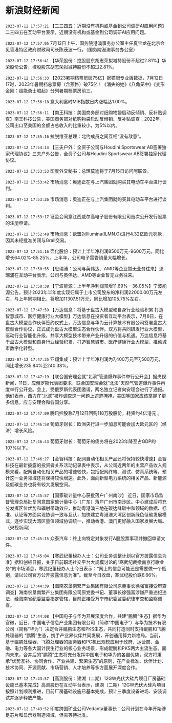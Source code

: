 # 新浪财经新闻
`2023-07-12 17:57:21` 【二三四五：近期没有机构或基金到公司调研AI应用问题】二三四五在互动平台表示，近期没有机构或基金到公司调研AI应用问题。

`2023-07-12 17:57:05` 7月12日上午，国务院港澳事务办公室主任夏宝龙在北京会见香港特区政府财政司司长陈茂波一行。（国务院港澳事务办公室）

`2023-07-12 17:56:41` 【华荣股份：控股股东胡志荣拟减持股份不超过2.81%】华荣股份公告，控股股东胡志荣拟减持股份不超过2.81%。

`2023-07-12 17:56:33` 【2023暑期档票房破75亿】据猫眼专业版数据，7月12日17时，2023年暑期档总票房（含预售）破75亿！《消失的她》《八角笼中》《变形金刚：超能勇士崛起》分列暑期档票房前三。

`2023-07-12 17:56:18` 意大利富时MIB指数日内涨幅达1.00%。

`2023-07-12 17:56:11` 【南王科技：美国商务部对纸购物袋启动反倾销、反补贴调查】南王科技公告，美国商务部对纸购物袋启动反倾销、反补贴调查；2022年，公司出口至美国的金额占总收入的比重较小，为5%以内。

`2023-07-12 17:55:16` 拉脱维亚总理：北约成员之间互相“没有敌意”。

`2023-07-12 17:54:14` 【三夫户外：全资子公司与Houdini Sportswear AB签署独家代理协议】三夫户外公告，全资子公司与Houdini Sportswear AB签署独家代理协议。

`2023-07-12 17:53:53` 印度外交秘书：总理莫迪将于7月15日访问阿联酋。

`2023-07-12 17:53:42` 市场消息：奥迪正在与上汽集团就购买其电动车平台进行谈判。

`2023-07-12 17:53:26` 市场消息：奥迪正在与上汽集团就购买其电动车平台进行谈判。

`2023-07-12 17:53:17` 证监会同意江西威尔高电子股份有限公司首次公开发行股票的注册申请。

`2023-07-12 17:52:48` 市场消息：欧盟对Illumina(ILMN.O)进行4.32亿欧元罚款，因其未经批准关闭与Grail交易。

`2023-07-12 17:51:16` 壶化股份：预计上半年净利润8500万元-9600万元，同比增长64.02%-85.25%。上半年，公司电子雷管销量大幅增长。

`2023-07-12 17:50:55` 【思瑞浦：公司与英伟达、AMD等企业暂无业务往来】思瑞浦在互动平台表示，公司与英伟达、AMD等企业暂无业务往来。

`2023-07-12 17:50:38` 【宁波能源：上半年净利润预增11.69% - 36.05%】宁波能源公告，预计2023年半年度实现归属于上市公司股东的净利润22000.00万元左右，与上年同期相比，将增加11307.51万元，同比增加105.75%左右。

`2023-07-12 17:47:59` 【万达信息：将基于盘古大模型和自身行业经验积累 打造智慧城市、医疗健康行业大模型】万达信息在投资者互动平台表示，7月8日，在盘古大模型合作伙伴签约仪式上，万达信息与华为云计算技术有限公司签署盘古大模型合作协议，正式成为盘古大模型生态合作伙伴。双方将共同研发行业大模型，驱动行业智能化升级，共享大模型技术带来产业升级的价值与机遇。万达信息将基于盘古大模型和自身行业经验积累，打造智慧城市、医疗健康行业大模型，推动城市数字化转型。

`2023-07-12 17:47:35` 亚翔集成：预计上半年净利润为7,400万元至7,500万元，同比增长235.84%至240.38%。

`2023-07-12 17:47:19` 【联合国安理会就“北溪”管道爆炸事件举行公开会】据央视新闻，11日，应俄罗斯代表团要求，联合国安理会就“北溪”天然气管道爆炸事件再度举行公开会。会上，受俄罗斯代表团邀请，两名独立记者向安理会进行了通报。他们表示，西方在“北溪”被炸调查这一问题上遮遮掩掩，美国等国家应该掌握了更多信息，应与安理会和各国分享。

`2023-07-12 17:47:09` 腾讯控股称7月12日回购118万股股份，耗资约4亿港元 。

`2023-07-12 17:46:58` 葡萄牙财长：欧洲央行进一步加息可能会加大欧元区的（经济）增长风险。

`2023-07-12 17:46:43` 葡萄牙财长：葡萄牙的债务将在2023年降至占GDP的107%以下。

`2023-07-12 17:46:27` 【金智科技：配网自动化相关产品还将保持较快增速】金智科技在最新披露的投资者关系活动记录表中表示，从公司近两年的主营产品收入规模来看，配网自动化相关产品的增速较快，包括配网终端、测试、仿真系统等，预计这一业务领域还将保持较快增速。此外，面向新型电力系统的相关产品、新能源及低碳业务也将有较大发展空间。

`2023-07-12 17:45:57` 【国家碳计量中心获批落户广州南沙】 近日，国家市场监督管理总局批复同意国家碳计量中心（广东）落户广州市南沙区。中心建成后将充分发挥区位优势和辐射带动效应，推动粤港澳三地在碳达峰碳中和领域的数据、标准、认证等方面实现协调一致与互认，加快建立粤港澳大湾区创新绿色低碳发展模式，逐步实现大湾区量值领域协调统一，推动香港、澳门更好融入国家发展大局。（央视新闻）

`2023-07-12 17:45:15` 众泰汽车：终止向特定对象发行A股股票事项并撤回申请文件。

`2023-07-12 17:45:04` 【寒武纪董秘办人士：公司业务调整计划以官方披露信息为准】据科创板日报，关于日前职场社交平台大规模讨论的“寒武纪裁撤南京行歌业务”的市场消息，寒武纪董秘办人士今日表示：“网上的信息可能还是需要做一个甄别，请以公司官方公开披露信息为准”。截至今日收盘，寒武纪股价跌6.66%。

`2023-07-12 17:44:39` 【海南农垦南繁产业集团有限公司原董事长徐强富接受审查调查】海南农垦南繁产业集团有限公司原党委书记、董事长徐强富涉嫌严重违纪违法，经海南省纪委监委指定管辖，目前正接受万宁市纪委监委纪律审查和监察调查。

`2023-07-12 17:44:08` 【中国电子与华为开展深度合作，共建“鹏腾”生态】据华为官微，近日，中国电子信息产业集团有限公司（简称“中国电子”）与华为技术有限公司（简称“华为”）决定合并鲲鹏生态和PKS生态，共同打造同时支持鲲鹏和飞腾处理器的 “鹏腾”生态，携手产业界伙伴共同发展，开创通用算力新格局。当前，基于鲲鹏处理器、飞腾处理器的服务器和PC机已规模应用于政府、运营商、金融、电力等各大国计民生行业的核心业务场景，形成鲲鹏和PKS两大主流生态。面向未来，合并后的“鹏腾”生态将充分发挥中国电子和华为的各自优势，双方将秉承“优势互补、协同合作、产业共建、繁荣生态”的原则，在产业标准、伙伴计划、技术协同、开源贡献、市场营销、人才培养等多方面展开深度合作。

`2023-07-12 17:43:57` 【高测股份：建湖（二期）12GW光伏大硅片项目厂房基础设施已基本完成】高测股份在互动平台表示，建湖（二期）12GW光伏大硅片项目按照计划顺利推进，目前厂房基础设施已基本完成，预计三季度设备进场、安装调试并逐步释放产能。

`2023-07-12 17:43:52` 印度跨国矿业公司Vedanta董事长：公司计划在今年开始涉足芯片和显示器制造领域，但需等待批准。

